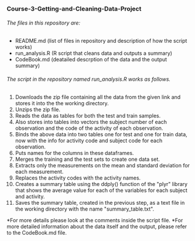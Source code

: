 ### Course-3-Getting-and-Cleaning-Data-Project

###### The files in this repository are:
+ README.md (list of files in repository and description of how the script works)
+ run_analysis.R (R script that cleans data and outputs a summary)
+ CodeBook.md (deatailed descrption of the data and the output summary)

###### The script in the repository named run_analysis.R works as follows.

1. Downloads the zip file containing all the data from the given link and stores it into the the working directory.
2. Unzips the zip file.
3. Reads the data as tables for both the test and train samples.
4. Also stores into tables into vectors the subject number of each observation and the code of the activity of each observation.
5. Binds the above data into two tables one for test and one for train data, now with the info for activity code and subject code for each observation.
6. Puts names for the columns in these dataframes.
7. Merges the training and the test sets to create one data set.
8. Extracts only the measurements on the mean and standard deviation for each measurement.
9. Replaces the activity codes with the activity names.
10. Creates a summary table using the ddply() function of the "plyr" library that shows the average value for each of the variables for each subject and activity.
11. Saves the summary table, created in the previous step, as a text file in the working directory with the name "summary_table.txt".

*For more details please look at the comments inside the script file.
*For more detailed information about the data itself and the output, please refer to the CodeBook.md file.